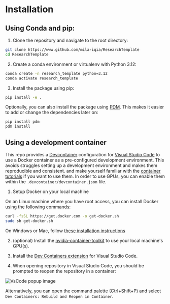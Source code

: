 # Installation

## Using Conda and pip:

1. Clone the repository and navigate to the root directory:

```bash
git clone https://www.github.com/mila-iqia/ResearchTemplate
cd ResearchTemplate
```

2. Create a conda environment or virtualenv with Python 3.12:

```bash
conda create -n research_template python=3.12
conda activate research_template
```

3. Install the package using pip:

```bash
pip install -e .
```

Optionally, you can also install the package using [PDM](https://pdm-project.org/en/latest/). This makes it easier to add or change the dependencies later on:

```bash
pip install pdm
pdm install
```

## Using a development container

This repo provides a [Devcontainer](https://code.visualstudio.com/docs/remote/containers) configuration for [Visual Studio Code](https://code.visualstudio.com/) to use a Docker container as a pre-configured development environment. This avoids struggles setting up a development environment and makes them reproducible and consistent.  and make yourself familiar with the [container tutorials](https://code.visualstudio.com/docs/remote/containers-tutorial) if you want to use them. In order to use GPUs, you can enable them within the `.devcontainer/devcontainer.json` file.

1. Setup Docker on your local machine

On an Linux machine where you have root access, you can install Docker using the following commands:

```bash
curl -fsSL https://get.docker.com -o get-docker.sh
sudo sh get-docker.sh
```

On Windows or Mac, follow [these installation instructions](https://code.visualstudio.com/docs/remote/containers#_installation)

2. (optional) Install the [nvidia-container-toolkit](https://docs.nvidia.com/datacenter/cloud-native/container-toolkit/latest/install-guide.html) to use your local machine's GPU(s).

3. Install the [Dev Containers extension](vscode:extension/ms-vscode-remote.remote-containers) for Visual Studio Code.

4. When opening repository in Visual Studio Code, you should be prompted to reopen the repository in a container:

![VsCode popup image](https://github.com/mila-iqia/ResearchTemplate/assets/13387299/37d00ce7-1214-44b2-b1d6-411ee286999f)

Alternatively, you can open the command palette (Ctrl+Shift+P) and select `Dev Containers: Rebuild and Reopen in Container`.
